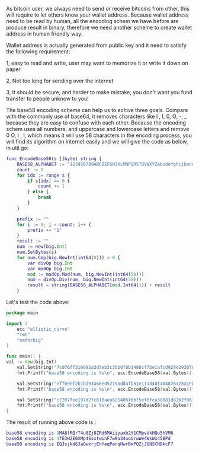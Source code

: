 As bitcoin user, we always need to send or receive bitcoins from other, this will require to let others know your wallet address. Because wallet address need to be read by human, all the encoding schem
we have before are produce result in binary, therefore we need another scheme to create wallet address in human friendly way.

Wallet address is actually generated from public key and it need to satisfy the following requirement:

1, easy to read and write, user may want to memorize it or write it down on paper

2, Not too long for sending over the internet

3, It should be secure, and harder to make mistake, you don't want you fund transfer to people unknow to you!

The base58 encoding scheme can help us to achive three goals. Compare with the commonly use of base64, it removes characters like l , I, 0, O, -, _ because they are easy to confuse with each other.
Because the encoding schem uses all numbers, and uppercase and lowercase letters and remove 0 O, l , I, which means it will use 58 characters in the encoding process, you will find its algorithm on
internet easily and we will give the code as below, in util.go:
```g
func EncodeBase58(s []byte) string {
	BASE58_ALPHABET := "123456789ABCDEFGHJKLMNPQRSTUVWXYZabcdefghijkmnopqrstuvwxyz"
	count := 0
	for idx := range s {
		if s[idx] == 0 {
			count += 1
		} else {
			break
		}
	}

	prefix := ""
	for i := 0; i < count; i++ {
		prefix += "1"
	}
	result := ""
	num := new(big.Int)
	num.SetBytes(s)
	for num.Cmp(big.NewInt(int64(0))) > 0 {
		var divOp big.Int
		var modOp big.Int
		mod := modOp.Mod(num, big.NewInt(int64(58)))
		num = divOp.Div(num, big.NewInt(int64(58)))
		result = string(BASE58_ALPHABET[mod.Int64()]) + result
	}
```
Let's test the code above:
```go
package main

import (
	ecc "elliptic_curve"
	"fmt"
	"math/big"
)

func main() {
val := new(big.Int)
	val.SetString("7c076ff316692a3d7eb3c3bb0f8b1488cf72e1afcd929e29307032997a838a3d", 16)
	fmt.Printf("base58 encoding is %s\n", ecc.EncodeBase58(val.Bytes()))

	val.SetString("eff69ef2b1bd93a66ed5219add4fb51e11a840f404876325a1e8ffe0529a2c", 16)
	fmt.Printf("base58 encoding is %s\n", ecc.EncodeBase58(val.Bytes()))

	val.SetString("c7207fee197d27c618aea621406f6bf5ef6fca38681d82b2f06fddbdce6feab6", 16)
	fmt.Printf("base58 encoding is %s\n", ecc.EncodeBase58(val.Bytes()))
}
```
The result of running above code is :
```g
base58 encoding is 9MA8fRQrT4u8Zj8ZRd6MAiiyaxb2Y1CMpvVkHQu5hVM6
base58 encoding is 4fE3H2E6XMp4SsxtwinF7w9a34ooUrwWe4WsW1458Pd
base58 encoding is EQJsjkd6JaGwxrjEhfeqPenqHwrBmPQZjJGNSCHBkcF7
```
